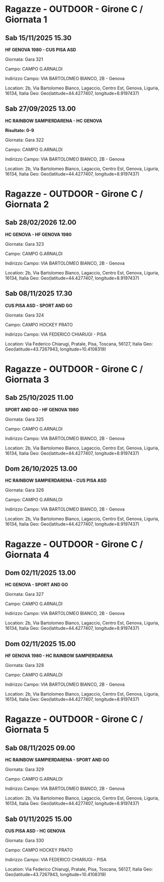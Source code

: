 # Ragazze - OUTDOOR  - Girone C / Giornata 1
## Sab 15/11/2025 15.30

<strong>HF GENOVA 1980 - CUS PISA ASD</strong>

Giornata: Gara 321

Campo: CAMPO G.ARNALDI 

Indirizzo Campo:  VIA BARTOLOMEO BIANCO, 2B - Genova

Location: 2b, Via Bartolomeo Bianco, Lagaccio, Centro Est, Genova, Liguria, 16134, Italia
Geo: Geo(latitude=44.4277407, longitude=8.9197437)
<!-- VALCHISONE_END -->



## Sab 27/09/2025 13.00

<strong>HC RAINBOW SAMPIERDARENA - HC GENOVA</strong>

**Risultato: 0-9**

Giornata: Gara 322

Campo: CAMPO G.ARNALDI 

Indirizzo Campo:  VIA BARTOLOMEO BIANCO, 2B - Genova

Location: 2b, Via Bartolomeo Bianco, Lagaccio, Centro Est, Genova, Liguria, 16134, Italia
Geo: Geo(latitude=44.4277407, longitude=8.9197437)
<!-- VALCHISONE_END -->


# Ragazze - OUTDOOR  - Girone C / Giornata 2
## Sab 28/02/2026 12.00

<strong>HC GENOVA - HF GENOVA 1980</strong>

Giornata: Gara 323

Campo: CAMPO G.ARNALDI 

Indirizzo Campo:  VIA BARTOLOMEO BIANCO, 2B - Genova

Location: 2b, Via Bartolomeo Bianco, Lagaccio, Centro Est, Genova, Liguria, 16134, Italia
Geo: Geo(latitude=44.4277407, longitude=8.9197437)
<!-- VALCHISONE_END -->



## Sab 08/11/2025 17.30

<strong>CUS PISA ASD - SPORT AND GO</strong>

Giornata: Gara 324

Campo: CAMPO HOCKEY PRATO 

Indirizzo Campo:  VIA FEDERICO CHIARUGI - PISA

Location: Via Federico Chiarugi, Pratale, Pisa, Toscana, 56127, Italia
Geo: Geo(latitude=43.7267943, longitude=10.4108319)
<!-- VALCHISONE_END -->


# Ragazze - OUTDOOR  - Girone C / Giornata 3
## Sab 25/10/2025 11.00

<strong>SPORT AND GO - HF GENOVA 1980</strong>

Giornata: Gara 325

Campo: CAMPO G.ARNALDI 

Indirizzo Campo:  VIA BARTOLOMEO BIANCO, 2B - Genova

Location: 2b, Via Bartolomeo Bianco, Lagaccio, Centro Est, Genova, Liguria, 16134, Italia
Geo: Geo(latitude=44.4277407, longitude=8.9197437)
<!-- VALCHISONE_END -->



## Dom 26/10/2025 13.00

<strong>HC RAINBOW SAMPIERDARENA - CUS PISA ASD</strong>

Giornata: Gara 326

Campo: CAMPO G.ARNALDI 

Indirizzo Campo:  VIA BARTOLOMEO BIANCO, 2B - Genova

Location: 2b, Via Bartolomeo Bianco, Lagaccio, Centro Est, Genova, Liguria, 16134, Italia
Geo: Geo(latitude=44.4277407, longitude=8.9197437)
<!-- VALCHISONE_END -->


# Ragazze - OUTDOOR  - Girone C / Giornata 4
## Dom 02/11/2025 13.00

<strong>HC GENOVA - SPORT AND GO</strong>

Giornata: Gara 327

Campo: CAMPO G.ARNALDI 

Indirizzo Campo:  VIA BARTOLOMEO BIANCO, 2B - Genova

Location: 2b, Via Bartolomeo Bianco, Lagaccio, Centro Est, Genova, Liguria, 16134, Italia
Geo: Geo(latitude=44.4277407, longitude=8.9197437)
<!-- VALCHISONE_END -->



## Dom 02/11/2025 15.00

<strong>HF GENOVA 1980 - HC RAINBOW SAMPIERDARENA</strong>

Giornata: Gara 328

Campo: CAMPO G.ARNALDI 

Indirizzo Campo:  VIA BARTOLOMEO BIANCO, 2B - Genova

Location: 2b, Via Bartolomeo Bianco, Lagaccio, Centro Est, Genova, Liguria, 16134, Italia
Geo: Geo(latitude=44.4277407, longitude=8.9197437)
<!-- VALCHISONE_END -->


# Ragazze - OUTDOOR  - Girone C / Giornata 5
## Sab 08/11/2025 09.00

<strong>HC RAINBOW SAMPIERDARENA - SPORT AND GO</strong>

Giornata: Gara 329

Campo: CAMPO G.ARNALDI 

Indirizzo Campo:  VIA BARTOLOMEO BIANCO, 2B - Genova

Location: 2b, Via Bartolomeo Bianco, Lagaccio, Centro Est, Genova, Liguria, 16134, Italia
Geo: Geo(latitude=44.4277407, longitude=8.9197437)
<!-- VALCHISONE_END -->



## Sab 01/11/2025 15.00

<strong>CUS PISA ASD - HC GENOVA</strong>

Giornata: Gara 330

Campo: CAMPO HOCKEY PRATO 

Indirizzo Campo:  VIA FEDERICO CHIARUGI - PISA

Location: Via Federico Chiarugi, Pratale, Pisa, Toscana, 56127, Italia
Geo: Geo(latitude=43.7267943, longitude=10.4108319)
<!-- VALCHISONE_END -->


